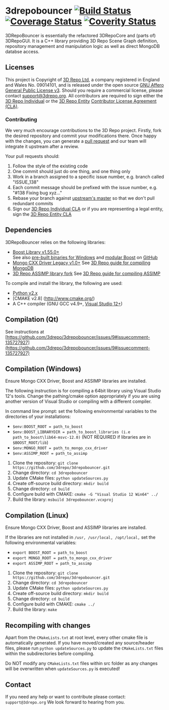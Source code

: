 3drepobouncer [![Build Status](https://travis-ci.org/3drepo/3drepobouncer.svg?branch=master)](https://travis-ci.org/3drepo/3drepobouncer)[![Coverage Status](https://coveralls.io/repos/github/3drepo/3drepobouncer/badge.svg?branch=master)](https://coveralls.io/github/3drepo/3drepobouncer?branch=master) [![Coverity Status](https://scan.coverity.com/projects/7908/badge.svg)](https://scan.coverity.com/projects/3drepo-3drepobouncer)
=========

3DRepoBouncer is essentially the refactored 3DRepoCore and (parts of) 3DRepoGUI. It is a C++ library providing 3D Repo Scene Graph definition, repository management and manipulation logic as well as direct MongoDB databse access.

## Licenses
This project is Copyright of [3D Repo Ltd](http://3drepo.org), a company registered in England and Wales No. 09014101, and is released under the open source [GNU Affero General Public License v3](http://www.gnu.org/licenses/agpl-3.0.en.html). Should you require a commercial license, please contact [support@3drepo.org](mailto:support@3drepo.org). All contributors are required to sign either the [3D Repo Individual](https://gist.github.com/jozefdobos/e177af804c9bcd217b73) or the [3D Repo Entity](https://gist.github.com/jozefdobos/c7c4c1c18cfb211c45d2) [Contributor License Agreement (CLA)](https://en.wikipedia.org/wiki/Contributor_License_Agreement).

### Contributing
We very much encourage contributions to the 3D Repo project. Firstly, fork the desired repository and commit your modifications there. Once happy with the changes, you can generate a [pull request](https://help.github.com/articles/using-pull-requests/) and our team will integrate it upstream after a review.

Your pull requests should:

1. Follow the style of the existing code
2. One commit should just do one thing, and one thing only
3. Work in a branch assigned to a specific issue number, e.g. branch called "ISSUE_138"
4. Each commit message should be prefixed with the issue number, e.g. "#138 Fixing bug xyz..."
5. Rebase your branch against [upstream's master](https://help.github.com/articles/merging-an-upstream-repository-into-your-fork/) so that we don't pull redundant commits
6. Sign our [3D Repo Individual CLA](https://gist.github.com/jozefdobos/e177af804c9bcd217b73) or if you are representing a legal entity, sign the [3D Repo Entity CLA](https://gist.github.com/jozefdobos/c7c4c1c18cfb211c45d2)

Dependencies
------------
3DRepoBouncer relies on the following libraries:
* [Boost Library v1.55.0+](http://www.boost.org/)  
See also [pre-built binaries for Windows](http://sourceforge.net/projects/boost/files/boost-binaries/)
and [modular Boost](https://svn.boost.org/trac/boost/wiki/ModularBoost)
on [GitHub](https://github.com/boostorg)
* [Mongo CXX Driver Legacy v1.0+](https://github.com/mongodb/mongo-cxx-driver)
See [3D Repo guide for compiling MongoDB](https://github.com/3drepo/3drepobouncer/wiki/Compiling-MongoDB-CXX-Driver)
* [3D Repo ASSIMP library fork](https://github.com/3drepo/assimp)
See [3D Repo guide for compiling ASSIMP](https://github.com/3drepo/3drepobouncer/wiki/Compiling-ASSIMP)

To compile and install the library, the following are used:
* [Python v2.x](https://www.python.org/)
* [CMAKE v2.8] (http://www.cmake.org/)
* A C++ compiler (GNU GCC v4.9+, [Visual Studio 12+](https://www.visualstudio.com/en-us/downloads/download-visual-studio-vs.aspx))

Compilation (Qt)
------------
See instructions at [https://github.com/3drepo/3drepobouncer/issues/9#issuecomment-135727927](https://github.com/3drepo/3drepobouncer/issues/9#issuecomment-135727927)

Compilation (Windows)
------------
Ensure Mongo CXX Driver, Boost and ASSIMP libraries are installed.

The following instruction is for compiling a 64bit library using Visual Studio 12's tools. Change the pathing/cmake option appropriately if you are using another version of Visual Studio or compiling with a different compiler.

In command line prompt:
set the following environmental variables to the directories of your installations:
* `$env:BOOST_ROOT = path_to_boost`
* `$env:BOOST_LIBRARYDIR = path_to_boost_libraries (i.e path_to_boost\lib64-msvc-12.0)` (NOT REQUIRED if libraries are in `$BOOST_ROOT/lib`) 
* `$env:MONGO_ROOT = path_to_mongo_cxx_driver`
* `$env:ASSIMP_ROOT = path_to_assimp`

1. Clone the repository: `git clone https://github.com/3drepo/3drepobouncer.git`
2. Change directory: `cd 3drepobouncer`
3. Update CMake files: `python updateSources.py`
4. Create off-source build directory: `mkdir build`
5. Change directory: `cd build`
6. Configure build with CMAKE: `cmake -G "Visual Studio 12 Win64" ../`
7. Build the library: `msbuild 3drepobouncer.vcxproj`

Compilation (Linux)
------------
Ensure Mongo CXX Driver, Boost and ASSIMP libraries are installed.

If the libraries are not installed in `/usr, /usr/local, /opt/local,` set the following environmental variables:
* `export BOOST_ROOT = path_to_boost`
* `export MONGO_ROOT = path_to_mongo_cxx_driver`
* `export ASSIMP_ROOT = path_to_assimp`

1. Clone the repository: `git clone https://github.com/3drepo/3drepobouncer.git`
2. Change directory: `cd 3drepobouncer`
3. Update CMake files: `python updateSources.py`
4. Create off-source build directory: `mkdir build`
5. Change directory: `cd build`
6. Configure build with CMAKE: `cmake ../`
7. Build the library: `make`

Recompiling with changes
------------
Apart from the `CMakeLists.txt` at root level, every other cmake file is automatically generated. If you have moved/created any source/header files, please run `python updateSources.py` to update the `CMakeLists.txt` files within the subdirectories before compiling.

Do NOT modify any `CMakeLists.txt` files within src folder as any changes will be overwritten when `updateSources.py` is executed!

Contact
-------

If you need any help or want to contribute please contact: `support@3drepo.org`
We look forward to hearing from you.

[3DRepoIO]: https://github.com/3drepo/3drepo.io
[3DRepoGUI]: https://github.com/3drepo/3drepogui
